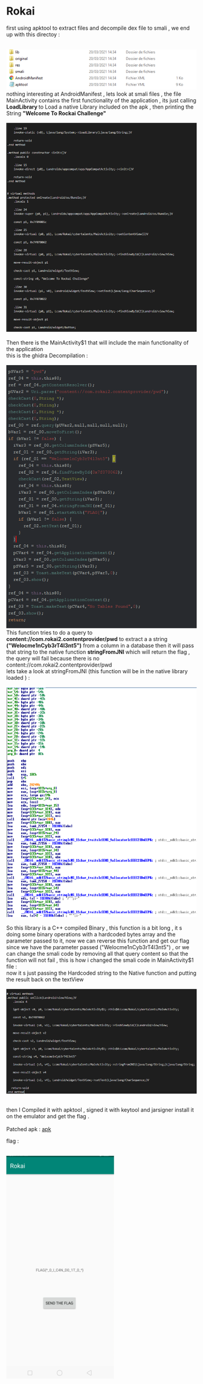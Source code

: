 # Rokai

first using apktool to extract files and decompile dex file to smali , we end up with this directoy : 

<br/>
<img src="apkoutput.PNG"/> 
<br/> 
nothing interesting at AndroidManifest  , lets look at smali files , the file MainActivity contains the first functionality of the application , its just calling <b> LoadLibrary </b> to Load a native Library included on the apk , then printing the String <b> "Welcome To Rockai Challenge" </b>
<br/>
<br/>
<img src="mainactivity.PNG"/>
<br/>
<br/>
Then there is the MainActivity$1 that will include the main functionality of the application <br/>
this is the ghidra Decompilation  : <br/><br/>
<img src="ghidraoutput.PNG"/>
<br/>
This function tries to do a query to <b>content://com.rokai2.contentprovider/pwd</b>  to extract a a string <b>("Welocme1nCyb3rT4l3nt5")</b> from a column in a database then it will pass that string to the native function <b> stringFromJNI </b>  which will return the flag , the query will fail because there is no content://com.rokai2.contentprovider/pwd
<br/> lets take a look at stringFromJNI (this function will be in the native library loaded ) : <br/><br/>
<img src="idaoutputt.PNG"/>
<br/><br/>
So this library is a C++ compiled Binary , this function is a bit  long , it s doing some binary operations with a hardcoded bytes array and the parameter passed to it, now   we can reverse this function and get our flag since we have the parameter passed ("Welocme1nCyb3rT4l3nt5") , or we can change the smali code by removing all that query content so that the function will not fail , this is how i changed the smali code in MainActivity$1 file : <br/>now it s just passing the Hardcoded string to the Native function and putting the result back on the textView <br/><br/>
<img src="finalsmali.PNG"/> <br/> <br/>

then I Compiled it with apktool , signed it with keytool and jarsigner install it on the emulator and get the flag .<br/><br/>
Patched apk : <a href="patched.apk"> apk </a> 

flag : <br/><br/>

<img src="flag.PNG"> 
